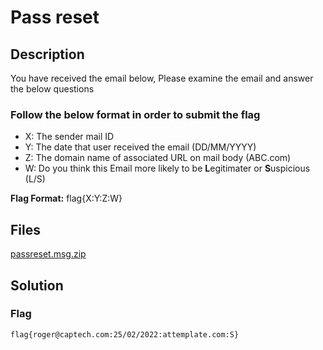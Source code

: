 # Pass reset

## Description

You have received the email below,  Please examine the email and answer the below questions

### Follow the below format in order to submit the flag

* X: The sender mail ID
* Y: The date that user received the email (DD/MM/YYYY)
* Z: The domain name of associated URL on mail body (ABC.com)
* W: Do you think this Email more likely to be **L**egitimater or **S**uspicious (L/S)

**Flag Format:** flag{X:Y:Z:W}

## Files

[passreset.msg.zip](./passreset.msg.zip)

## Solution

### Flag

```text
flag{roger@captech.com:25/02/2022:attemplate.com:S}
```
